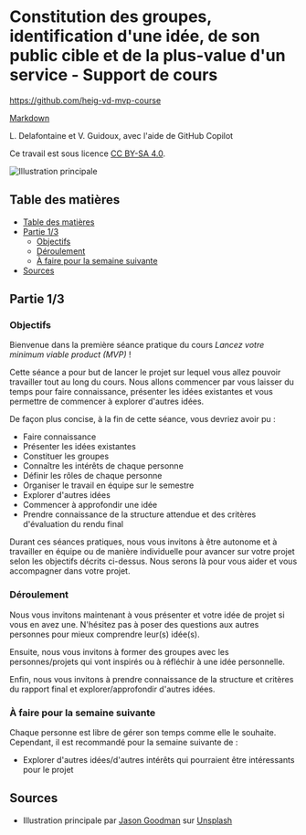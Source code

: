 # Constitution des groupes, identification d'une idée, de son public cible et de la plus-value d'un service - Support de cours

<https://github.com/heig-vd-mvp-course>

[Markdown][course-material]

L. Delafontaine et V. Guidoux, avec l'aide de GitHub Copilot

Ce travail est sous licence [CC BY-SA 4.0][license].

![Illustration principale][illustration]

## Table des matières

- [Table des matières](#table-des-matières)
- [Partie 1/3](#partie-13)
  - [Objectifs](#objectifs)
  - [Déroulement](#déroulement)
  - [À faire pour la semaine suivante](#à-faire-pour-la-semaine-suivante)
- [Sources](#sources)

## Partie 1/3

### Objectifs

Bienvenue dans la première séance pratique du cours _Lancez votre minimum viable
product (MVP)_ !

Cette séance a pour but de lancer le projet sur lequel vous allez pouvoir
travailler tout au long du cours. Nous allons commencer par vous laisser du
temps pour faire connaissance, présenter les idées existantes et vous permettre
de commencer à explorer d'autres idées.

De façon plus concise, à la fin de cette séance, vous devriez avoir pu :

- Faire connaissance
- Présenter les idées existantes
- Constituer les groupes
- Connaître les intérêts de chaque personne
- Définir les rôles de chaque personne
- Organiser le travail en équipe sur le semestre
- Explorer d'autres idées
- Commencer à approfondir une idée
- Prendre connaissance de la structure attendue et des critères d'évaluation du
  rendu final

Durant ces séances pratiques, nous vous invitons à être autonome et à travailler
en équipe ou de manière individuelle pour avancer sur votre projet selon les
objectifs décrits ci-dessus. Nous serons là pour vous aider et vous accompagner
dans votre projet.

### Déroulement

Nous vous invitons maintenant à vous présenter et votre idée de projet si vous
en avez une. N'hésitez pas à poser des questions aux autres personnes pour mieux
comprendre leur(s) idée(s).

Ensuite, nous vous invitons à former des groupes avec les personnes/projets qui
vont inspirés ou à réfléchir à une idée personnelle.

Enfin, nous vous invitons à prendre connaissance de la structure et critères du
rapport final et explorer/approfondir d'autres idées.

### À faire pour la semaine suivante

Chaque personne est libre de gérer son temps comme elle le souhaite. Cependant,
il est recommandé pour la semaine suivante de :

- Explorer d'autres idées/d'autres intérêts qui pourraient être intéressants
  pour le projet

<!--
## Partie 2/3

### Objectifs

TODO

### Déroulement

TODO

### Conclusion

TODO

### À faire pour la semaine suivante

TODO

### Qu'est-ce que vous ferez ensuite ?

TODO

## Partie 3/3

### Objectifs

TODO

### Déroulement

TODO

### Conclusion

TODO

### À faire pour la semaine suivante

TODO

### Qu'est-ce que vous ferez ensuite ?

TODO

-->

## Sources

- Illustration principale par
  [Jason Goodman](https://unsplash.com/@jasongoodman_youxventures) sur
  [Unsplash](https://unsplash.com/photos/man-standing-behind-flat-screen-computer-monitor-bzqU01v-G54)

<!-- URLs -->

[license]:
	https://github.com/heig-vd-mvp-course/heig-vd-mvp-course/blob/main/LICENSE.md
[illustration]:
	https://images.unsplash.com/photo-1557426272-fc759fdf7a8d?fit=crop&h=720
[course-material]:
	https://github.com/heig-vd-mvp-course/heig-vd-mvp-course/blob/main/02-projet-constitution-des-groupes-identification-dune-idee-de-son-public-cible-et-de-la-plus-value-dun-service/02-support-de-cours/README.md
